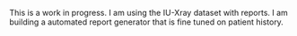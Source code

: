 This is a work in progress. I am using the IU-Xray dataset with reports. I am building a automated report generator that is fine tuned on patient history.
